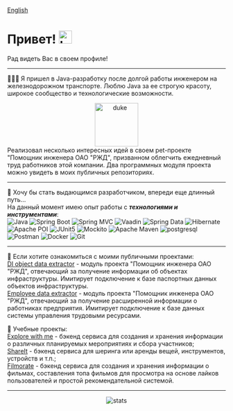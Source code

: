 [English](README.md)
<h1>
  Привет!
  <img src="https://media.giphy.com/media/hvRJCLFzcasrR4ia7z/giphy.gif" alt="handshake" width="30px"/>
</h1>
Рад видеть Вас в своем профиле!  

---
👨🏻‍💻 Я пришел в Java-разработку после долгой работы инженером на железнодорожном транспорте.
Люблю Java за ее строгую красоту, широкое сообщество и технологические возможности.
<div id="duke" align="center">
  <img src="https://www.java.net.ar/user/pages/01.home/04.jconf-dev-edition-2021/duke-love.png" alt="duke" width="100"/>
</div>
Реализовал несколько интересных идей в своем pet-проекте "Помощник инженера ОАО "РЖД", призванном облегчить 
ежедневный труд работников этой компании. Два программных модуля проекта можно увидеть в моих публичных репозиториях.


---
🧠 Хочу бы стать выдающимся разработчиком, впереди еще длинный путь...  
На данный момент имею опыт работы с ***технологиями и инструментами***:  
![Java](https://img.shields.io/badge/-Java-090909?style=for-the-badge&logo=openJDK&logoColor=orange)
![Spring Boot](https://img.shields.io/badge/-Spring%20Boot-090909?style=for-the-badge&logo=SpringBoot&logoColor=6DB33F)
![Spring MVC](https://img.shields.io/badge/-Spring%20MVC-090909?style=for-the-badge&logo=Spring&logoColor=6DB33F)
![Vaadin](https://img.shields.io/badge/-Vaadin-090909?style=for-the-badge&logo=Vaadin&logoColor=2496ED)
![Spring Data](https://img.shields.io/badge/-Spring%20Data%20JPA-090909?style=for-the-badge&logo=Spring&logoColor=6DB33F)
![Hibernate](https://img.shields.io/badge/-Hibernate-090909?style=for-the-badge&logo=Hibernate&logoColor=59666C)
![Apache POI](https://img.shields.io/badge/-Apache.Poi-090909?style=for-the-badge&logo=ApacheMaven&logoColor=2496ED)
![JUnit5](https://img.shields.io/badge/-JUnit5-090909?style=for-the-badge&logo=JUnit5&logoColor=25A162)
![Mockito](https://img.shields.io/badge/-Mockito-090909?style=for-the-badge&logo=Eclipse&logoColor=25A162)
![Apache Maven](https://img.shields.io/badge/-Maven-090909?style=for-the-badge&logo=ApacheMaven&logoColor=C71A36)
![postgresql](https://img.shields.io/badge/-postgresql-090909?style=for-the-badge&logo=postgresql&logoColor=4169E1)
![Postman](https://img.shields.io/badge/-Postman-090909?style=for-the-badge&logo=Postman&logoColor=FF6C37)
![Docker](https://img.shields.io/badge/-Docker-090909?style=for-the-badge&logo=Docker&logoColor=2496ED)
![Git](https://img.shields.io/badge/-Git-090909?style=for-the-badge&logo=Git&logoColor=F05032)

---
🔭 Если хотите ознакомиться с моими публичными проектами:  
[DI object data extractor](git@github.com:RuslanYapparov/di-object-data-extractor.git) - модуль проекта "Помощник
инженера ОАО "РЖД", отвечающий за получение информации об объектах инфраструктуры. Имитирует подключение
к базе паспортных данных объектов инфраструктуры.  
[Employee data extractor](git@github.com:RuslanYapparov/employee-data-extractor.git) - модуль проекта "Помощник
инженера ОАО "РЖД", отвечающий за получение расширенной информации о работниках предприятия. Имитирует
подключение к базе данных системы управления трудовыми ресурсами.  

🔭 Учебные проекты:  
[Explore with me](https://github.com/RuslanYapparov/java-explore-with-me) - бэкенд сервиса для создания и хранения информации о различных планируемых мероприятиях и сбора участников;  
[ShareIt](https://github.com/RuslanYapparov/java-explore-with-me) - бэкенд сервиса для шеринга или аренды вещей, инструментов, устройств и т.п.;  
[Filmorate](https://github.com/RuslanYapparov/java-filmorate) - бэкенд сервиса для создания и хранения информации о фильмах, составления топа фильмов для просмотра на основе лайков пользователей и простой рекомендательной системой.  

---
<p align="center">
  <img src="https://github-readme-stats.vercel.app/api?username=RuslanYapparov&show_icons=true&hide_border=true&theme=default&rank_icon=github" alt="stats"/>
</p>
<div id="visits" align="center">
  <img src="https://komarev.com/ghpvc/?username=RuslanYapparov&style=flat-square&color=blue" alt="" />
</div>